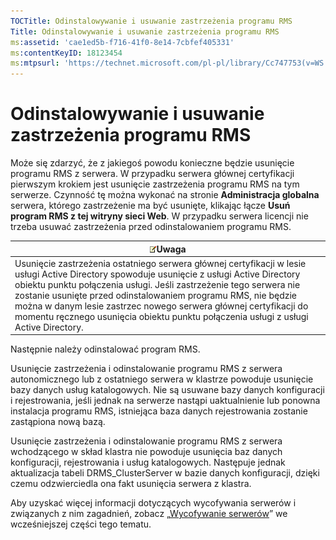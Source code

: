 ```yaml
---
TOCTitle: Odinstalowywanie i usuwanie zastrzeżenia programu RMS
Title: Odinstalowywanie i usuwanie zastrzeżenia programu RMS
ms:assetid: 'cae1ed5b-f716-41f0-8e14-7cbfef405331'
ms:contentKeyID: 18123454
ms:mtpsurl: 'https://technet.microsoft.com/pl-pl/library/Cc747753(v=WS.10)'
---
```


Odinstalowywanie i usuwanie zastrzeżenia programu RMS
=====================================================

Może się zdarzyć, że z jakiegoś powodu konieczne będzie usunięcie programu RMS z serwera. W przypadku serwera głównej certyfikacji pierwszym krokiem jest usunięcie zastrzeżenia programu RMS na tym serwerze. Czynność tę można wykonać na stronie **Administracja globalna** serwera, którego zastrzeżenie ma być usunięte, klikając łącze **Usuń program RMS z tej witryny sieci Web**. W przypadku serwera licencji nie trzeba usuwać zastrzeżenia przed odinstalowaniem programu RMS.

| ![](images/Cc747753.note(WS.10).gif)Uwaga                                                                                                                                                                                                                                                                                                                                                                         |
|------------------------------------------------------------------------------------------------------------------------------------------------------------------------------------------------------------------------------------------------------------------------------------------------------------------------------------------------------------------------------------------------------------------------------------------------|
| Usunięcie zastrzeżenia ostatniego serwera głównej certyfikacji w lesie usługi Active Directory spowoduje usunięcie z usługi Active Directory obiektu punktu połączenia usługi. Jeśli zastrzeżenie tego serwera nie zostanie usunięte przed odinstalowaniem programu RMS, nie będzie można w danym lesie zastrzec nowego serwera głównej certyfikacji do momentu ręcznego usunięcia obiektu punktu połączenia usługi z usługi Active Directory. |

Następnie należy odinstalować program RMS.

Usunięcie zastrzeżenia i odinstalowanie programu RMS z serwera autonomicznego lub z ostatniego serwera w klastrze powoduje usunięcie bazy danych usług katalogowych. Nie są usuwane bazy danych konfiguracji i rejestrowania, jeśli jednak na serwerze nastąpi uaktualnienie lub ponowna instalacja programu RMS, istniejąca baza danych rejestrowania zostanie zastąpiona nową bazą.

Usunięcie zastrzeżenia i odinstalowanie programu RMS z serwera wchodzącego w skład klastra nie powoduje usunięcia baz danych konfiguracji, rejestrowania i usług katalogowych. Następuje jednak aktualizacja tabeli DRMS\_ClusterServer w bazie danych konfiguracji, dzięki czemu odzwierciedla ona fakt usunięcia serwera z klastra.

Aby uzyskać więcej informacji dotyczących wycofywania serwerów i związanych z nim zagadnień, zobacz „[Wycofywanie serwerów](https://technet.microsoft.com/52005e2e-9563-4ba0-906c-3cc76f9c378f)” we wcześniejszej części tego tematu.
